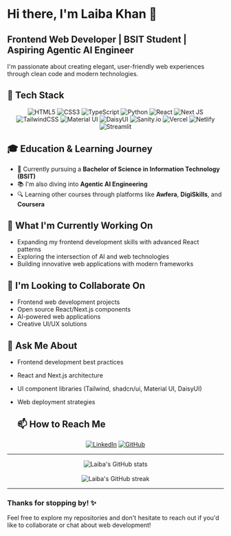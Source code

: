 # Hi there, I'm Laiba Khan 👋

## Frontend Web Developer | BSIT Student | Aspiring Agentic AI Engineer

I'm passionate about creating elegant, user-friendly web experiences through clean code and modern technologies.

## 🔧 Tech Stack

<div align="center">
  
  ![HTML5](https://img.shields.io/badge/html5-%23E34F26.svg?style=for-the-badge&logo=html5&logoColor=white)
  ![CSS3](https://img.shields.io/badge/css3-%231572B6.svg?style=for-the-badge&logo=css3&logoColor=white)
  ![TypeScript](https://img.shields.io/badge/typescript-%23007ACC.svg?style=for-the-badge&logo=typescript&logoColor=white)
  ![Python](https://img.shields.io/badge/python-3670A0?style=for-the-badge&logo=python&logoColor=ffdd54)
  ![React](https://img.shields.io/badge/react-%2320232a.svg?style=for-the-badge&logo=react&logoColor=%2361DAFB)
  ![Next JS](https://img.shields.io/badge/Next-black?style=for-the-badge&logo=next.js&logoColor=white)
  ![TailwindCSS](https://img.shields.io/badge/tailwindcss-%2338B2AC.svg?style=for-the-badge&logo=tailwind-css&logoColor=white)
  ![Material UI](https://img.shields.io/badge/Material%20UI-007FFF?style=for-the-badge&logo=mui&logoColor=white)
  ![DaisyUI](https://img.shields.io/badge/daisyui-5A0EF8?style=for-the-badge&logo=daisyui&logoColor=white)
  ![Sanity.io](https://img.shields.io/badge/Sanity-F03E2F?style=for-the-badge&logo=sanity&logoColor=white)
  ![Vercel](https://img.shields.io/badge/vercel-%23000000.svg?style=for-the-badge&logo=vercel&logoColor=white)
  ![Netlify](https://img.shields.io/badge/netlify-%23000000.svg?style=for-the-badge&logo=netlify&logoColor=#00C7B7)
  ![Streamlit](https://img.shields.io/badge/Streamlit-FF4B4B?style=for-the-badge&logo=Streamlit&logoColor=white)
  
</div>

## 🎓 Education & Learning Journey

- 🏫 Currently pursuing a **Bachelor of Science in Information Technology (BSIT)**
- 📚 I'm also diving into **Agentic AI Engineering**
- 🔍 Learning other courses through platforms like **Awfera**, **DigiSkills**, and **Coursera**

## 🌟 What I'm Currently Working On

- Expanding my frontend development skills with advanced React patterns
- Exploring the intersection of AI and web technologies
- Building innovative web applications with modern frameworks

## 👯 I'm Looking to Collaborate On

- Frontend web development projects
- Open source React/Next.js components
- AI-powered web applications
- Creative UI/UX solutions

## 💬 Ask Me About

- Frontend development best practices
- React and Next.js architecture
- UI component libraries (Tailwind, shadcn/ui, Material UI, DaisyUI)
- Web deployment strategies

  ## 📫 How to Reach Me

<div align="center">
  
  [![LinkedIn](https://img.shields.io/badge/linkedin-%230077B5.svg?style=for-the-badge&logo=linkedin&logoColor=white)](https://www.linkedin.com/in/laibakhan/)
  [![GitHub](https://img.shields.io/badge/github-%23121011.svg?style=for-the-badge&logo=github&logoColor=white)](https://github.com/Laibakhan)
  
</div>

---

<div align="center">
  <img src="https://github-readme-stats.vercel.app/api?username=Laibakhan20&show_icons=true&theme=radical" alt="Laiba's GitHub stats" />
  <br/><br/>
  <img src="https://github-readme-streak-stats.herokuapp.com/?user=Laibakhan20&theme=radical" alt="Laiba's GitHub streak" />
</div>

---

### Thanks for stopping by! ✨

Feel free to explore my repositories and don't hesitate to reach out if you'd like to collaborate or chat about web development!
